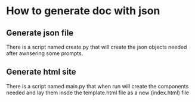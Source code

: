 # How to generate doc with json

## Generate json file
There is a script named create.py that will create the json objects needed
after awnsering some prompts.

## Generate html site
There is a script named main.py that when run will create the components needed
and lay them insde the template.html file as a new (index.html) file



